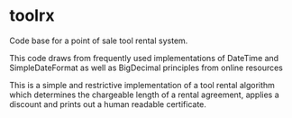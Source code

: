 # toolrx
Code base for a point of sale tool rental system.

This code draws from frequently used implementations of DateTime and SimpleDateFormat as well as BigDecimal principles from online resources

This is a simple and restrictive implementation of a tool rental algorithm which determines the chargeable length of a rental agreement, applies a discount and prints out a human readable certificate.
